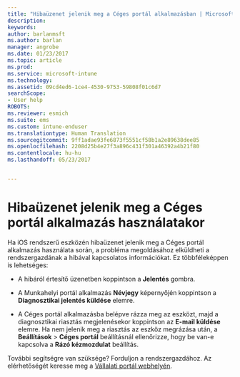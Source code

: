 ```yaml
---
title: "Hibaüzenet jelenik meg a Céges portál alkalmazásban | Microsoft Docs"
description: 
keywords: 
author: barlanmsft
ms.author: barlan
manager: angrobe
ms.date: 01/23/2017
ms.topic: article
ms.prod: 
ms.service: microsoft-intune
ms.technology: 
ms.assetid: 09cd4ed6-1ce4-4530-9753-59808f01c6d7
searchScope:
- User help
ROBOTS: 
ms.reviewer: esmich
ms.suite: ems
ms.custom: intune-enduser
ms.translationtype: Human Translation
ms.sourcegitcommit: 9ff1adae93fe6873f5551cf58b1a2e89638dee85
ms.openlocfilehash: 2208d25b4e27f3a896c431f301a46392a4b21f80
ms.contentlocale: hu-hu
ms.lasthandoff: 05/23/2017


---
```



# <a name="you-get-an-error-while-using-the-company-portal-app"></a>Hibaüzenet jelenik meg a Céges portál alkalmazás használatakor

Ha iOS rendszerű eszközén hibaüzenet jelenik meg a Céges portál alkalmazás használata során, a probléma megoldásához elküldheti a rendszergazdának a hibával kapcsolatos információkat. Ez többféleképpen is lehetséges:

-   A hibáról értesítő üzenetben koppintson a **Jelentés** gombra.

-   A Munkahelyi portál alkalmazás **Névjegy** képernyőjén koppintson a **Diagnosztikai jelentés küldése** elemre.

-   A Céges portál alkalmazásba belépve rázza meg az eszközt, majd a diagnosztikai riasztás megjelenésekor koppintson az **E-mail küldése** elemre. Ha nem jelenik meg a riasztás az eszköz megrázása után, a **Beállítások** > **Céges portál** beállításnál ellenőrizze, hogy be van-e kapcsolva a **Rázó kézmozdulat** beállítás.

További segítségre van szüksége? Forduljon a rendszergazdához. Az elérhetőségét keresse meg a [Vállalati portál webhelyén](http://portal.manage.microsoft.com).

